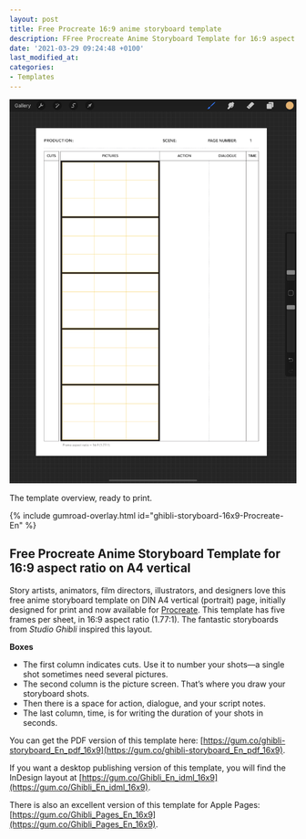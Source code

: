 ```yaml
---
layout: post
title: Free Procreate 16:9 anime storyboard template 
description: FFree Procreate Anime Storyboard Template for 16:9 aspect ratio on A4 vertical.
date: '2021-03-29 09:24:48 +0100'
last_modified_at:
categories:
- Templates
---
```

<a href="https://gum.co/ghibli-storyboard-16x9-Procreate-En" class="no-underline pv2 grow db"><img class="w-100" src="/images/Film-Storyboards.com_anime-storyboard-template_16x9_A4_vertical_rule-of-thirds.PNG"></a>
<figcaption>The template overview, ready to print.</figcaption>

{% include gumroad-overlay.html id="ghibli-storyboard-16x9-Procreate-En" %}

## Free Procreate Anime Storyboard Template for 16:9 aspect ratio on A4 vertical
Story artists, animators, film directors, illustrators, and designers love this free anime storyboard template on DIN A4 vertical (portrait) page, initially designed for print and now available for [Procreate](https://procreate.art). This template has five frames per sheet, in 16:9 aspect ratio (1.77:1). The fantastic storyboards from *Studio Ghibli* inspired this layout.

**Boxes**

- The first column indicates cuts. Use it to number your shots—a single shot sometimes need several pictures.
- The second column is the picture screen. That’s where you draw your storyboard shots.
- Then there is a space for action, dialogue, and your script notes.
- The last column, time, is for writing the duration of your shots in seconds.

You can get the PDF version of this template here: [https://gum.co/ghibli-storyboard_En_pdf_16x9](https://gum.co/ghibli-storyboard_En_pdf_16x9).

If you want a desktop publishing version of this template, you will find the InDesign layout at [https://gum.co/Ghibli_En_idml_16x9](https://gum.co/Ghibli_En_idml_16x9).

There is also an excellent version of this template for Apple Pages: [https://gum.co/Ghibli_Pages_En_16x9](https://gum.co/Ghibli_Pages_En_16x9).